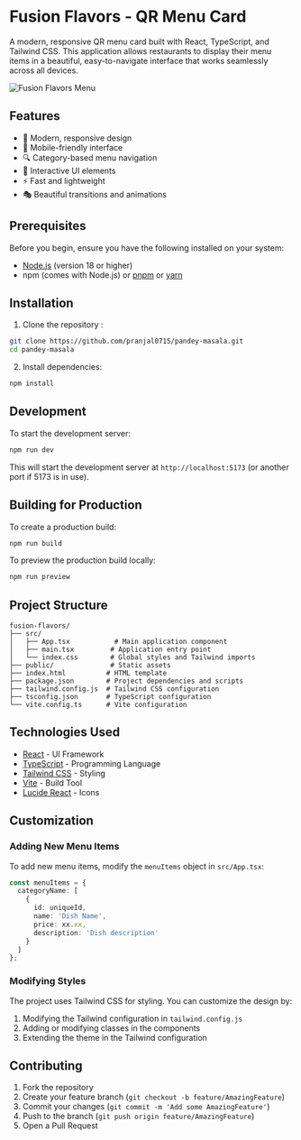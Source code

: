 # Fusion Flavors - QR Menu Card

A modern, responsive QR menu card built with React, TypeScript, and Tailwind CSS. This application allows restaurants to display their menu items in a beautiful, easy-to-navigate interface that works seamlessly across all devices.

![Fusion Flavors Menu](https://images.unsplash.com/photo-1517248135467-4c7edcad34c4?w=800&auto=format&fit=crop&q=80)  

## Features

- 🎨 Modern, responsive design
- 📱 Mobile-friendly interface
- 🔍 Category-based menu navigation
- 🎯 Interactive UI elements
- ⚡ Fast and lightweight
- 🎭 Beautiful transitions and animations

## Prerequisites

Before you begin, ensure you have the following installed on your system:
- [Node.js](https://nodejs.org/) (version 18 or higher)
- npm (comes with Node.js) or [pnpm](https://pnpm.io/) or [yarn](https://yarnpkg.com/)

## Installation

1. Clone the repository :
```bash
git clone https://github.com/pranjal0715/pandey-masala.git
cd pandey-masala
```

2. Install dependencies:
```bash
npm install
```

## Development

To start the development server:
```bash
npm run dev
```

This will start the development server at `http://localhost:5173` (or another port if 5173 is in use).

## Building for Production

To create a production build:
```bash
npm run build
```

To preview the production build locally:
```bash
npm run preview
```

## Project Structure

```
fusion-flavors/
├── src/
│   ├── App.tsx           # Main application component
│   ├── main.tsx         # Application entry point
│   └── index.css        # Global styles and Tailwind imports
├── public/              # Static assets
├── index.html          # HTML template
├── package.json        # Project dependencies and scripts
├── tailwind.config.js  # Tailwind CSS configuration
├── tsconfig.json       # TypeScript configuration
└── vite.config.ts      # Vite configuration
```

## Technologies Used

- [React](https://reactjs.org/) - UI Framework
- [TypeScript](https://www.typescriptlang.org/) - Programming Language
- [Tailwind CSS](https://tailwindcss.com/) - Styling
- [Vite](https://vitejs.dev/) - Build Tool
- [Lucide React](https://lucide.dev/) - Icons

## Customization

### Adding New Menu Items

To add new menu items, modify the `menuItems` object in `src/App.tsx`:

```typescript
const menuItems = {
  categoryName: [
    {
      id: uniqueId,
      name: 'Dish Name',
      price: xx.xx,
      description: 'Dish description'
    }
  ]
};
```

### Modifying Styles

The project uses Tailwind CSS for styling. You can customize the design by:

1. Modifying the Tailwind configuration in `tailwind.config.js`
2. Adding or modifying classes in the components
3. Extending the theme in the Tailwind configuration

## Contributing

1. Fork the repository
2. Create your feature branch (`git checkout -b feature/AmazingFeature`)
3. Commit your changes (`git commit -m 'Add some AmazingFeature'`)
4. Push to the branch (`git push origin feature/AmazingFeature`)
5. Open a Pull Request
